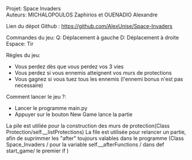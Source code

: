 Projet: Space Invaders  
Auteurs: MICHALOPOULOS Zaphirios et OUENADIO Alexandre


Lien du dépot Github : https://github.com/AlexUnise/Space-Invaders

Commandes du jeu:
Q: Déplacement à gauche
D: Déplacement à droite
Espace: Tir

Règles du jeu:
- Vous perdez dès que vous perdez vos 3 vies
- Vous perdez si vous ennemis atteignent vos murs de protections
- Vous gagnez si vous tuez tous les ennemis (l'ennemi bonus n'est pas necessaire)

Comment lancer le jeu ?:
- Lancer le programme main.py
- Appuyer sur le bouton New Game lance la partie


La pile est utiliée pour la construction des murs de protection(Class Protection/self.__listProtections)
La file est utilisée pour relancer un partie, afin de suprimmer les "after" toujours valables dans le programme (Class Space_Invaders / pour la variable self.__afterFunctions / dans def start_game/ le premier if )


